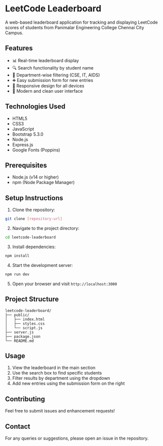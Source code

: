 # LeetCode Leaderboard

A web-based leaderboard application for tracking and displaying LeetCode scores of students from Panimalar Engineering College Chennai City Campus.

## Features

- 📊 Real-time leaderboard display
- 🔍 Search functionality by student name
- 🏢 Department-wise filtering (CSE, IT, AIDS)
- ➕ Easy submission form for new entries
- 📱 Responsive design for all devices
- 🎨 Modern and clean user interface

## Technologies Used

- HTML5
- CSS3
- JavaScript
- Bootstrap 5.3.0
- Node.js
- Express.js
- Google Fonts (Poppins)

## Prerequisites

- Node.js (v14 or higher)
- npm (Node Package Manager)

## Setup Instructions

1. Clone the repository:
```bash
git clone [repository-url]
```

2. Navigate to the project directory:
```bash
cd leetcode-leaderboard
```

3. Install dependencies:
```bash
npm install
```

4. Start the development server:
```bash
npm run dev
```

5. Open your browser and visit `http://localhost:3000`

## Project Structure

```
leetcode-leaderboard/
├── public/
│   ├── index.html
│   ├── styles.css
│   └── script.js
├── server.js
├── package.json
└── README.md
```

## Usage

1. View the leaderboard in the main section
2. Use the search box to find specific students
3. Filter results by department using the dropdown
4. Add new entries using the submission form on the right

## Contributing

Feel free to submit issues and enhancement requests!

## Contact

For any queries or suggestions, please open an issue in the repository. 